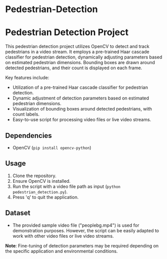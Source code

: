 # Pedestrian-Detection


# Pedestrian Detection Project

This pedestrian detection project utilizes OpenCV to detect and track pedestrians in a video stream. It employs a pre-trained Haar cascade classifier for pedestrian detection, dynamically adjusting parameters based on estimated pedestrian dimensions. Bounding boxes are drawn around detected pedestrians, and their count is displayed on each frame.

Key features include:

- Utilization of a pre-trained Haar cascade classifier for pedestrian detection.
- Dynamic adjustment of detection parameters based on estimated pedestrian dimensions.
- Visualization of bounding boxes around detected pedestrians, with count labels.
- Easy-to-use script for processing video files or live video streams.

## Dependencies

- OpenCV (`pip install opencv-python`)

## Usage

1. Clone the repository.
2. Ensure OpenCV is installed.
3. Run the script with a video file path as input (`python pedestrian_detection.py`).
4. Press 'q' to quit the application.

## Dataset

- The provided sample video file ("peoplebg.mp4") is used for demonstration purposes. However, the script can be easily adapted to work with other video files or live video streams.

**Note**: Fine-tuning of detection parameters may be required depending on the specific application and environmental conditions.

